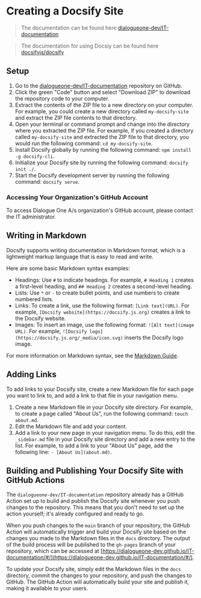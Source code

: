 # Creating a Docsify Site

> The documentation can be found here [dialogueone-dev/IT-documentation](https://github.com/dialogueone-dev/IT-documentation)

> The documentation for using Docsiy can be found here [docsifyjs/docsify](https://docsify.js.org/#/)

## Setup

1. Go to the [dialogueone-dev/IT-documentation](https://github.com/dialogueone-dev/IT-documentation) repository on GitHub.
2. Click the green "Code" button and select "Download ZIP" to download the repository code to your computer.
3. Extract the contents of the ZIP file to a new directory on your computer. For example, you could create a new directory called `my-docsify-site` and extract the ZIP file contents to that directory.
4. Open your terminal or command prompt and change into the directory where you extracted the ZIP file. For example, if you created a directory called `my-docsify-site` and extracted the ZIP file to that directory, you would run the following command: `cd my-docsify-site`.
5. Install Docsify globally by running the following command: `npm install -g docsify-cli`.
6. Initialize your Docsify site by running the following command: `docsify init ./`.
7. Start the Docsify development server by running the following command: `docsify serve`.

### Accessing Your Organization's GitHub Account

To access Dialogue One A/s organization's GitHub account, please contact the IT administrator.

## Writing in Markdown

Docsify supports writing documentation in Markdown format, which is a lightweight markup language that is easy to read and write.

Here are some basic Markdown syntax examples:

- Headings: Use `#` to indicate headings. For example, `# Heading 1` creates a first-level heading, and `## Heading 2` creates a second-level heading.
- Lists: Use `*` or `-` to create bullet points, and use numbers to create numbered lists.
- Links: To create a link, use the following format: `[Link text](URL)`. For example, `[Docsify website](https://docsify.js.org)` creates a link to the Docsify website.
- Images: To insert an image, use the following format: `![Alt text](image URL)`. For example, `![Docsify logo](https://docsify.js.org/_media/icon.svg)` inserts the Docsify logo image.

For more information on Markdown syntax, see the [Markdown Guide](https://www.markdownguide.org/basic-syntax/).

## Adding Links

To add links to your Docsify site, create a new Markdown file for each page you want to link to, and add a link to that file in your navigation menu.

1. Create a new Markdown file in your Docsify site directory. For example, to create a page called "About Us", run the following command: `touch about.md`.
2. Edit the Markdown file and add your content.
3. Add a link to your new page in your navigation menu. To do this, edit the `_sidebar.md` file in your Docsify site directory and add a new entry to the list. For example, to add a link to your "About Us" page, add the following line: `- [About Us](about.md)`.

## Building and Publishing Your Docsify Site with GitHub Actions

The `dialogueone-dev/IT-documentation` repository already has a GitHub Action set up to build and publish the Docsify site whenever you push changes to the repository. This means that you don't need to set up the action yourself; it's already configured and ready to go.

When you push changes to the `main` branch of your repository, the GitHub Action will automatically trigger and build your Docsify site based on the changes you made to the Markdown files in the `docs` directory. The output of the build process will be published to the `gh-pages` branch of your repository, which can be accessed at [https://dialogueone-dev.github.io/IT-documentation/#/](https://dialogueone-dev.github.io/IT-documentation/#/).

To update your Docsify site, simply edit the Markdown files in the `docs` directory, commit the changes to your repository, and push the changes to GitHub. The GitHub Action will automatically build your site and publish it, making it available to your users.
